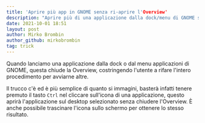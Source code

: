 ```yaml
---
title: 'Aprire più app in GNOME senza ri-aprire l'Overview'
description: "Aprire più di una applicazione dalla dock/menu di GNOME senza ri-aprire l'Overview"
date: 2021-10-01 18:51
layout: post
author: Mirko Brombin
author_github: mirkobrombin
tag: trick
---
```


Quando lanciamo una applicazione dalla dock o dal menu applicazioni di GNOME, questa chiude 
la Overview, costringendo l'utente a rifare l'intero procedimento per avviarne altre.

Il trucco c'è ed è più semplice di quanto si immagini, basterà infatti tenere premuto il
tasto `Ctrl` nel cliccare sull'icona di una applicazione, questo aprirà l'applicazione sul
desktop selezionato senza chiudere l'Overview. È anche possibile trascinare l'icona sullo
schermo per ottenere lo stesso risultato.
